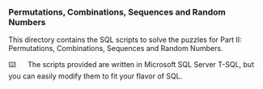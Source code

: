 ### Permutations, Combinations, Sequences and Random Numbers

This directory contains the SQL scripts to solve the puzzles for Part II: Permutations, Combinations, Sequences and Random Numbers.

:keyboard:&nbsp;&nbsp;&nbsp;&nbsp;&nbsp;&nbsp;The scripts provided are written in Microsoft SQL Server T-SQL, but you can easily modify them to fit your flavor of SQL.
